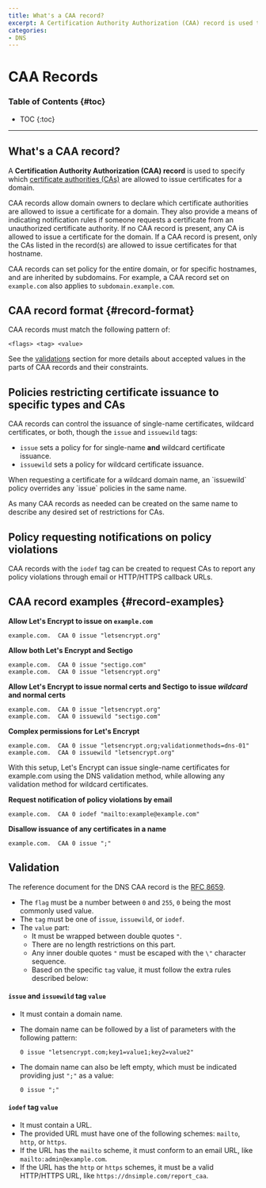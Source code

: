 ```yaml
---
title: What's a CAA record?
excerpt: A Certification Authority Authorization (CAA) record is used to specify which certificate authorities (CAs) are allowed to issue certificates for a domain.
categories:
- DNS
---
```


# CAA Records

### Table of Contents {#toc}

* TOC
{:toc}

---

## What's a CAA record?

A **Certification Authority Authorization (CAA) record** is used to specify which [certificate authorities (CAs)](/articles/what-is-certificate-authority/) are allowed to issue certificates for a domain.

CAA records allow domain owners to declare which certificate authorities are allowed to issue a certificate for a domain. They also provide a means of indicating notification rules if someone requests a certificate from an unauthorized certificate authority. If no CAA record is present, any CA is allowed to issue a certificate for the domain. If a CAA record is present, only the CAs listed in the record(s) are allowed to issue certificates for that hostname.

CAA records can set policy for the entire domain, or for specific hostnames, and are inherited by subdomains. For example, a CAA record set on `example.com` also applies to `subdomain.example.com`.

## CAA record format {#record-format}

CAA records must match the following pattern of:

```
<flags> <tag> <value>
```

See the [validations](#validation) section for more details about accepted values in the parts of CAA records and their constraints.

## Policies restricting certificate issuance to specific types and CAs

CAA records can control the issuance of single-name certificates, wildcard certificates, or both, though the `issue` and `issuewild` tags:
- `issue` sets a policy for for single-name **and** wildcard certificate issuance.
- `issuewild` sets a policy for wildcard certificate issuance.

<warning>
When requesting a certificate for a wildcard domain name, an `issuewild` policy overrides any `issue` policies in the same name.
</warning>

As many CAA records as needed can be created on the same name to describe any desired set of restrictions for CAs.

## Policy requesting notifications on policy violations

CAA records with the `iodef` tag can be created to request CAs to report any policy violations through email or HTTP/HTTPS callback URLs. 

## CAA record examples {#record-examples}

**Allow Let's Encrypt to issue on `example.com`**
```
example.com.  CAA 0 issue "letsencrypt.org"

```

**Allow both Let's Encrypt and Sectigo**
```
example.com.  CAA 0 issue "sectigo.com"
example.com.  CAA 0 issue "letsencrypt.org"
```

**Allow Let's Encrypt to issue normal certs and Sectigo to issue _wildcard_ and normal certs**

```
example.com.  CAA 0 issue "letsencrypt.org"
example.com.  CAA 0 issuewild "sectigo.com"
```

**Complex permissions for Let's Encrypt**

```
example.com.  CAA 0 issue "letsencrypt.org;validationmethods=dns-01"
example.com.  CAA 0 issuewild "letsencrypt.org"
```

With this setup, Let's Encrypt can issue single-name certificates for example.com using the DNS validation method, while allowing any validation method for wildcard certificates.

**Request notification of policy violations by email**
```
example.com.  CAA 0 iodef "mailto:example@example.com"
```

**Disallow issuance of any certificates in a name**
```
example.com.  CAA 0 issue ";"
```

## Validation

The reference document for the DNS CAA record is the [RFC 8659](https://www.rfc-editor.org/rfc/rfc8659.html).

- The `flag` must be a number between `0` and `255`, `0` being the most commonly used value.
- The `tag` must be one of `issue`, `issuewild`, or `iodef`.
- The `value` part:
    - It must be wrapped between double quotes `"`.
    - There are no length restrictions on this part.
    - Any inner double quotes `"` must be escaped with the `\"` character sequence.
    - Based on the specific `tag` value, it must follow the extra rules described below:

#### `issue` and `issuewild` tag `value`

- It must contain a domain name.
- The domain name can be followed by a list of parameters with the following pattern:

   ```
   0 issue "letsencrypt.com;key1=value1;key2=value2"
   ```

- The domain name can also be left empty, which must be indicated providing just `";"` as a value:

   ```
   0 issue ";"
   ```

#### `iodef` tag `value`

- It must contain a URL.
- The provided URL must have one of the following schemes: `mailto`, `http`, or `https`.
- If the URL has the `mailto` scheme, it must conform to an email URL, like `mailto:admin@example.com`.
- If the URL has the `http` or `https` schemes, it must be a valid HTTP/HTTPS URL, like `https://dnsimple.com/report_caa`.
